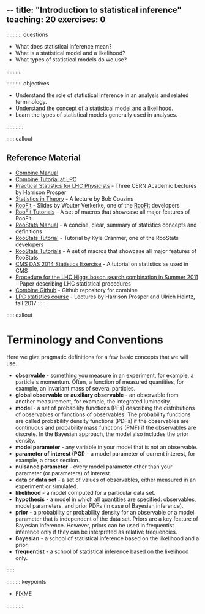--
title: "Introduction to statistical inference"
teaching: 20
exercises: 0
---

:::::::::: questions

- What does statistical inference mean?
- What is a statistical model and a likelihood?
- What types of statistical models do we use?

::::::::::

:::::::::: objectives

- Understand the role of statistical inference in an analysis and related terminology.
- Understand the concept of a statistical model and a likelihood.
- Learn the types of statistical models generally used in analyses.

:::::::::::

::::: callout

## Reference Material
- [Combine Manual](https://github.com/cms-analysis/HiggsAnalysis-CombinedLimit/wiki)
- [Combine Tutorial at LPC](https://indico.cern.ch/event/747340/timetable/)
- [Practical Statistics for LHC Physicists](https://indico.cern.ch/event/358542/) - Three CERN Academic Lectures by Harrison Prosper
- [Statistics in Theory](http://indico.cern.ch/getFile.py/access?contribId=41&sessionId=1&resId=0&materialId=slides&confId=112319) - A lecture by Bob Cousins
- [RooFit](http://indico.in2p3.fr/materialDisplay.py?contribId=15&materialId=slides&confId=750) - Slides by Wouter Verkerke, one of the [RooFit](https://twiki.cern.ch/twiki/bin/view/CMS/RooFit) developers
- [RooFit Tutorials](http://root.cern.ch/root/html/tutorials/roofit/index.html) - A set of macros that showcase all major features of RooFit
- [RooStats Manual](https://twiki.cern.ch/twiki/pub/RooStats/WebHome/RooStats_UsersGuide.pdf) - A concise, clear, summary of statistics concepts and definitions
- [RooStats Tutorial](http://indico.cern.ch/getFile.py/access?contribId=0&sessionId=1&resId=0&materialId=slides&confId=118720) - Tutorial by Kyle Cranmer, one of the RooStats developers
- [RooStats Tutorials](http://root.cern.ch/root/html/tutorials/roostats/index.html) - A set of macros that showcase all major features of RooStats
- [CMS DAS 2014 Statistics Exercise](https://twiki.cern.ch/twiki/bin/viewauth/CMS/SWGuideCMSDataAnalysisSchoolStatistics2014) - A tutorial on statistics as used in CMS
- [Procedure for the LHC Higgs boson search combination in Summer 2011](https://cds.cern.ch/record/1379837) - Paper describing LHC statistical procedures
- [Combine Github](https://github.com/cms-analysis/HiggsAnalysis-CombinedLimit) - Github repository for combine
- [LPC statistics course](https://indico.cern.ch/event/653271/) - Lectures by Harrison Prosper and Ulrich Heintz, fall 2017
:::::

::::: callout
# Terminology and Conventions
Here we give pragmatic definitions for a few basic concepts that we will use.

- **observable** - something you measure in an experiment, for example, a particle's momentum. Often, a function of measured quantities, for example, an invariant mass of several particles.
- **global observable** or **auxiliary observable** - an observable from another measurement, for example, the integrated luminosity.
- **model** - a set of probability functions (PFs) describing the distributions of observables or functions of observables. The probability functions are called probability density functions (PDFs) if the observables are continuous and probability mass functions (PMF) if the observables are discrete. In the Bayesian approach, the model also includes the prior density.
- **model parameter** - any variable in your model that is not an observable.
- **parameter of interest (POI)** - a model parameter of current interest, for example, a cross section.
- **nuisance parameter** - every model parameter other than your parameter (or parameters) of interest.
- **data** or **data set** - a set of values of observables, either measured in an experiment or simulated.
- **likelihood** - a model computed for a particular data set.
- **hypothesis** - a model in which all quantities are specified: observables, model parameters, and prior PDFs (in case of Bayesian inference).
- **prior** - a probability or probability density for an observable or a model parameter that is independent of the data set. Priors are a key feature of Bayesian inference. However, priors can be used in frequentist inference only if they can be interpreted as relative frequencies.
- **Bayesian** - a school of statistical inference based on the likelihood and a prior.
- **frequentist** - a school of statistical inference based on the likelihood only.

:::::

::::::::: keypoints

- FIXME

::::::::::::








